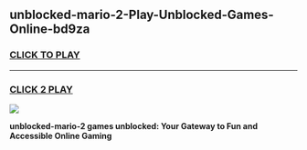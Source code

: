 
## unblocked-mario-2-Play-Unblocked-Games-Online-bd9za
<h3>
<a href="https://premium76.site?title=unblocked-mario-2&ref=25A">CLICK TO PLAY</a></h3>
<hr>

<h3>
<a href="https://premium76.site?title=unblocked-mario-2&ref=25A">CLICK 2 PLAY</a>
  
</h3>

<a href="https://premium76.site?title=unblocked-mario-2&ref=25A"><img src="https://clearcache.store/games.png"></a>


**unblocked-mario-2 games unblocked: Your Gateway to Fun and Accessible Online Gaming**
